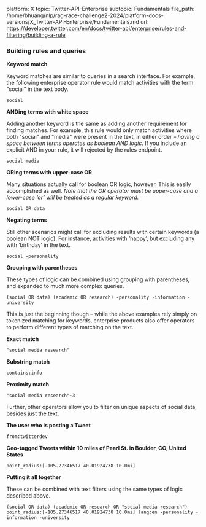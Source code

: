 platform: X
topic: Twitter-API-Enterprise
subtopic: Fundamentals
file_path: /home/bhuang/nlp/rag-race-challenge2-2024/platform-docs-versions/X_Twitter-API-Enterprise/Fundamentals.md
url: https://developer.twitter.com/en/docs/twitter-api/enterprise/rules-and-filtering/building-a-rule


### Building rules and queries 

**Keyword match**

Keyword matches are similar to queries in a search interface. For example, the following enterprise operator rule would match activities with the term "social" in the text body.

`social`

**ANDing terms with white space**

Adding another keyword is the same as adding another requirement for finding matches. For example, this rule would only match activities where both "social" and "media" were present in the text, in either order – _having a space between terms operates as boolean AND logic_. If you include an explicit AND in your rule, it will rejected by the rules endpoint.

`social media`

**ORing terms with upper-case OR**

Many situations actually call for boolean OR logic, however. This is easily accomplished as well. _Note that the OR operator must be upper-case and a lower-case ‘or’ will be treated as a regular keyword._

`social OR data`

**Negating terms**

Still other scenarios might call for excluding results with certain keywords (a boolean NOT logic). For instance, activities with ‘happy’, but excluding any with ‘birthday’ in the text.

`social -personality`

**Grouping with parentheses**

These types of logic can be combined using grouping with parentheses, and expanded to much more complex queries.

`(social OR data) (academic OR research) -personality -information -university`

This is just the beginning though – while the above examples rely simply on tokenized matching for keywords, enterprise products also offer operators to perform different types of matching on the text.

**Exact match**

`"social media research"`

**Substring match**

`contains:info`

**Proximity match**

`"social media research"~3`

  
Further, other operators allow you to filter on unique aspects of social data, besides just the text. 

**The user who is posting a Tweet**

`from:twitterdev`

**Geo-tagged Tweets within 10 miles of Pearl St. in Boulder, CO, United States**

`point_radius:[-105.27346517 40.01924738 10.0mi]`

**Putting it all together**

These can be combined with text filters using the same types of logic described above.

`(social OR data) (academic OR research OR "social media research") point_radius:[-105.27346517 40.01924738 10.0mi] lang:en -personality -information -university`